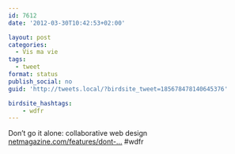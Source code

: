 ```yaml
---
id: 7612
date: '2012-03-30T10:42:53+02:00'

layout: post
categories:
  - Vis ma vie
tags:
  - tweet
format: status
publish_social: no
guid: 'http://tweets.local/?birdsite_tweet=185678478140645376'

birdsite_hashtags:
    - wdfr
---
```


Don’t go it alone: collaborative web design [netmagazine.com/features/dont-…](http://www.netmagazine.com/features/dont-go-it-alone-collaborative-web-design) #wdfr